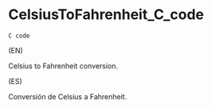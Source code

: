 # CelsiusToFahrenheit_C_code

`C code`

(EN)

Celsius to Fahrenheit conversion.

(ES)

Conversión de Celsius a Fahrenheit.
